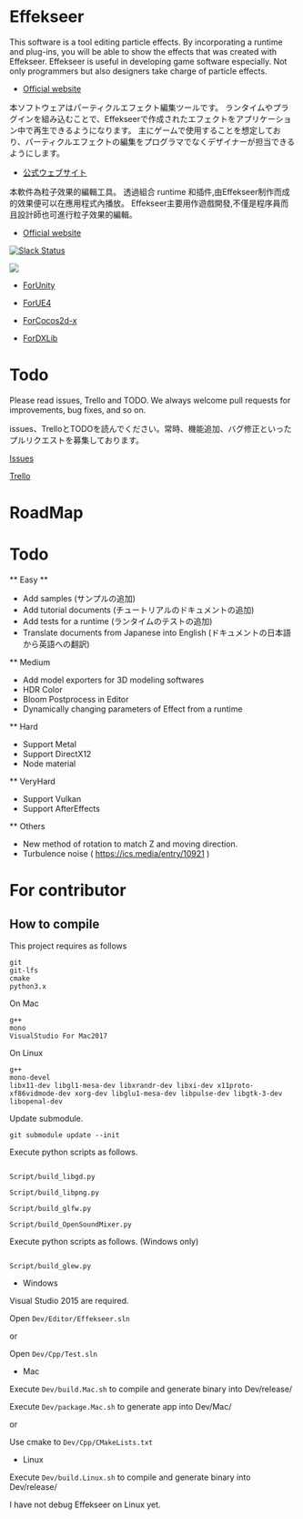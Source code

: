 ﻿Effekseer
=========
This software is a tool editing particle effects.
By incorporating a runtime and plug-ins, you will be able to show the effects that was created with Effekseer.
Effekseer is useful in developing game software especially. Not only programmers but also designers take charge of particle effects.

* [Official website](http://effekseer.github.io/en/)

本ソフトウェアはパーティクルエフェクト編集ツールです。
ランタイムやプラグインを組み込むことで、Effekseerで作成されたエフェクトをアプリケーション中で再生できるようになります。
主にゲームで使用することを想定しており、パーティクルエフェクトの編集をプログラマでなくデザイナーが担当できるようにします。

* [公式ウェブサイト](http://effekseer.github.io/jp/)

本軟件為粒子效果的編輯工具。
透過組合 runtime 和插件,由Effekseer制作而成的效果便可以在應用程式內播放。
Effekseer主要用作遊戲開發,不僅是程序員而且設計師也可進行粒子效果的編輯。

* [Official website](http://effekseer.github.io/en/)

[![Slack Status](https://effekseer-slackin.herokuapp.com/badge.svg)](https://effekseer-slackin.herokuapp.com/)

[![](http://img.youtube.com/vi/WwNX9TO7guA/0.jpg)](https://www.youtube.com/watch?v=WwNX9TO7guA)

* [ForUnity](https://github.com/effekseer/EffekseerForUnity)

* [ForUE4](https://github.com/effekseer/EffekseerForUE4)

* [ForCocos2d-x](https://github.com/effekseer/EffekseerForCocos2d-x)

* [ForDXLib](https://github.com/effekseer/EffekseerForDXLib)

Todo
=========

Please read issues, Trello and TODO. We always welcome pull requests for improvements, bug fixes, and so on.

issues、TrelloとTODOを読んでください。常時、機能追加、バグ修正といったプルリクエストを募集しております。

[Issues](https://github.com/effekseer/Effekseer/issues)

[Trello](https://trello.com/b/APLk8e6V/effekseer-wishlist)

# RoadMap

# Todo

** Easy **
* Add samples (サンプルの追加)
* Add tutorial documents (チュートリアルのドキュメントの追加)
* Add tests for a runtime (ランタイムのテストの追加)
* Translate documents from Japanese into English (ドキュメントの日本語から英語への翻訳)

** Medium
* Add model exporters for 3D modeling softwares
* HDR Color
* Bloom Postprocess in Editor
* Dynamically changing parameters of Effect from a runtime

** Hard
* Support Metal
* Support DirectX12
* Node material

** VeryHard
* Support Vulkan
* Support AfterEffects

** Others
* New method of rotation to match Z and moving direction.
* Turbulence noise ( https://ics.media/entry/10921 )

# For contributor

## How to compile

This project requires as follows

```
git
git-lfs
cmake
python3.x
```

On Mac

```
g++
mono
VisualStudio For Mac2017
```

On Linux

```
g++
mono-devel
libx11-dev libgl1-mesa-dev libxrandr-dev libxi-dev x11proto-xf86vidmode-dev xorg-dev libglu1-mesa-dev libpulse-dev libgtk-3-dev libopenal-dev
```

Update submodule.

```
git submodule update --init
```

Execute python scripts as follows.

```

Script/build_libgd.py

Script/build_libpng.py

Script/build_glfw.py

Script/build_OpenSoundMixer.py

```

Execute python scripts as follows. (Windows only)

```

Script/build_glew.py

```

* Windows

Visual Studio 2015 are required.

Open ```Dev/Editor/Effekseer.sln```

or

Open ```Dev/Cpp/Test.sln```

* Mac

Execute ```Dev/build.Mac.sh``` to compile and generate binary into Dev/release/

Execute ```Dev/package.Mac.sh``` to generate app into Dev/Mac/

or

Use cmake to ```Dev/Cpp/CMakeLists.txt```

* Linux

Execute ```Dev/build.Linux.sh``` to compile and generate binary into Dev/release/

I have not debug Effekseer on Linux yet.
